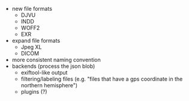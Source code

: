 * new file formats
  * DJVU
  * INDD
  * WOFF2
  * EXR
* expand file formats
  * Jpeg XL
  * DICOM
* more consistent naming convention
* backends (process the json blob)
  * exiftool-like output
  * filtering/labeling files (e.g. "files that have a gps coordinate in the northern hemisphere")
  * plugins (?)
